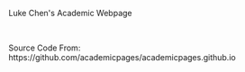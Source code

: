 Luke Chen's Academic Webpage
<p>&nbsp;</p>
Source Code From: https://github.com/academicpages/academicpages.github.io

